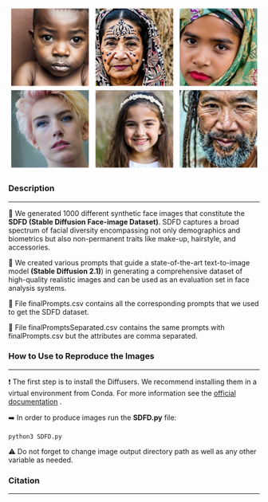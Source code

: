 ![Example images SDFD](https://github.com/gebaltso/SDFD/blob/main/examplesSDFD.png?raw=true "Example Images of SDFD")


### Description
-----

:large_orange_diamond: We generated 1000 different synthetic face images that constitute the **SDFD (Stable Diffusion Face-image Dataset)**. SDFD captures a broad spectrum of facial diversity encompassing not only demographics and biometrics but also non-permanent traits like make-up,
hairstyle, and accessories. 

:large_orange_diamond: We created various prompts that guide a state-of-the-art text-to-image model **(Stable Diffusion 2.1)**) in generating a comprehensive dataset of high-quality realistic images and can be used as an evaluation set in face analysis systems.

:large_blue_diamond: File finalPrompts.csv contains all the corresponding prompts that we used to get the SDFD dataset.

:large_blue_diamond: File finalPromptsSeparated.csv contains the same prompts with finalPrompts.csv but the attributes are comma separated.

### How to Use to Reproduce the Images
-----

:exclamation: The first step is to install the Diffusers. We recommend installing them in a virtual environment from Conda. For more information see the [official documentation](https://github.com/huggingface/diffusers) . 

:arrow_right: In order to produce images run the **SDFD.py** file:

`python3 SDFD.py`

:warning: Do not forget to change image output directory path as well as any other variable as needed.

### Citation
-----


